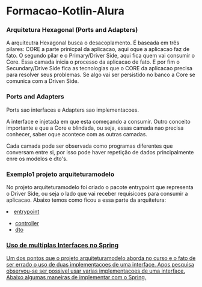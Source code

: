 # Formacao-Kotlin-Alura

<h3>Arquitetura Hexagonal (Ports and Adapters)</h3>
<p>A arquiteutra Hexagonal busca o desacoplamento. É baseada em três pilares: CORE a parte prinicpal da aplicacao, aqui oque a aplicacao faz de fato. O segundo pilar e o Primary/Driver Side, aqui fica quem vai consumir o Core. Essa camada inicia o processo da aplicacao de fato. E por fim o Secundary/Drive Side fica as tecnologias que o CORE da aplicacao precisa para resolver seus problemas. Se algo vai ser persistido no banco a Core se comunica com a Driven Side. 
</p>
<h3>Ports and Adapters</h3>
<p>Ports sao interfaces e Adapters sao implementacoes.</p>
<p>A interface e injetada em que esta começando a consumir. Outro conceito importante e que a Core e blindada, ou seja, essas camada nao precisa conhecer, saber oque acontece com as outras camadas. </p>
<p>Cada camada pode ser observada como programas diferentes que conversam entre si, por isso pode haver repetição de dados principalmente enre os modelos e dto's.</p>

<h3>Exemplo1 projeto arquiteturamodelo</h3>
<p>No projeto arquiteturamodelo foi criado o pacote entrypoint que representa o Driver Side, ou seja o lado que vai receber requisicoes para consumir a aplicacao. Abaixo temos como ficou a essa parte da arquitetura:

<u>
  <li>entrypoint
    <ul>
      <li>controller</li>
      <li>dto</li>
    </ul>
  </li>
</ul>

</p>

<h3>Uso de multiplas Interfaces no Spring</h3>
<p>Um dos pontos que o projeto arquiteturamodelo aborda no curso e o fato de ser errado o uso de duas implementacoes de uma interface. Apos pesquisa observou-se ser possivel usar varias implementacoes de uma interface. Abaixo algumas maneiras de implementar com o Spring.</p>

